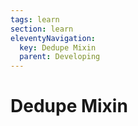 ```yaml
---
tags: learn
section: learn
eleventyNavigation:
  key: Dedupe Mixin
  parent: Developing
---
```


# Dedupe Mixin
